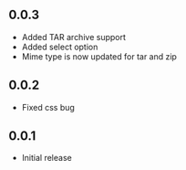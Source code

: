 ## 0.0.3

- Added TAR archive support
- Added select option
- Mime type is now updated for tar and zip


## 0.0.2

- Fixed css bug

## 0.0.1

- Initial release